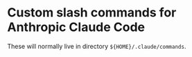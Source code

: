 # Custom slash commands for Anthropic Claude Code

These will normally live in directory `${HOME}/.claude/commands`.
